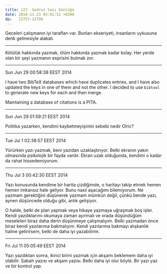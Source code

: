 ```yaml
---
title: 127. Sedruz Yazı Günlüğü
date: 2014-11-23 03:41:51 +0200
dp:   12757-12799
---
```


Geceleri çalışmanın iyi tarafları var. Bunları ekseriyeti, insanların
uykusuna denk gelmesiyle alakalı.

--------------

Kötülük hakkında yazmak, ölüm hakkında yazmak kadar kolay. Her yerde
olan bir şeyi yazmanın esprisini bulmak zor.

--------------

Sun Jun 29 00:58:38 EEST 2014

I have two BibTeX databases which have duplicates entries, and I have
also updated the keys in one of them and not the other. I decided to use
``bibtool`` to generate new keys for each and then merge.

Maintaining a database of citations is a PITA.

--------------

Sun Jun 29 01:59:21 EEST 2014

Politika yazarken, kendimi kaybetmeyişimin sebebi nedir Olric?

--------------

Tue Jul 1 02:38:57 EEST 2014

Yürürken yazı yazmak, beni yazıdan uzaklaştırıyor. Belki ekranın yakın
olmasında psikolojik bir fayda vardır. Ekran uzak olduğunda, kendimi o
kadar da rahat hissedemiyorum.

--------------

Thu Jul 3 00:42:30 EEST 2014

Yazı konusunda kendime bir harita çizdiğimde, o haritayı takip etmek
hemen hemen imkansız hale geliyor. Bunu nasıl aşacağımı bilemiyorum. Ne
yazmam gerektiğini düşünerek yazmam mümkün değil, çünkü bende yazı,
aynen düşüncede olduğu gibi, anlık gelişiyor.

O halde, belki de plan yapmak veya hikaye yazmaya uğraşmak boş işler.
Kendi yazdıklarımı okumaya zaman ayırmalı ve orada düşündüğüm meseleleri
biraz daha derin düşünmeye çalışmalıyım. Belki yazmadan önce biraz kendi
yazılarıma bakmalıyım. Kendi yazılarıma bakmayı alışkanlık haline
getirirsem, belki de daha iyi yazabilirim.

--------------

Fri Jul 11 05:05:49 EEST 2014

Yazı yazdıktan sonra, ikinci birini yazmak için akşamı beklemem daha iyi
olabilir. Sabah yazısı ve akşam yazısı. Belki daha iyi olur böyle. Bir
yazı yaz ve bir kontrol yap.
